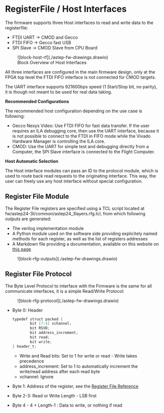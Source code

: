 # RegisterFile / Host Interfaces 

The firmware supports three Host interfaces to read and write data to the registerfile: 

- FTDI UART -> CMOD and Gecco 
- FTDI FIFO -> Gecco fast USB
- SPI Slave -> CMOD Slave from CPU Board

<figure markdown>
  ![block-host-rf](./astep-fw-drawings.drawio)
  <figcaption>Block Overview of Host Interfaces</figcaption>
</figure>

All three interfaces are configured in the main firmware design, only at the FPGA top level the FTDI FIFO interface is not connected for CMOD targets. 

The UART interface supports 921600bps speed (1 Start/Stop bit, no parity), it is though not meant to be used for real data taking. 

**Recommended Configurations**

The recommended host configuration depending on the use case is following: 

- Gecco Nexys Video: Use FTDI FIFO for fast data transfer. If the user requires an ILA debugging core, then use the UART interface, because it is not possible to connect to the FTDI in FIFO mode while the Vivado Hardware Manager is controlling the ILA core. 
- CMOD: Use the UART for simple test and debugging directly from a Computer, the SPI Slave interface is connected to the Flight Computer. 

**Host Automatic Selection**

The Host interface modules can pass an ID to the protocol module, which is used to route back read requests to the originating interface. 
This way, the user can freely use any host interface without special configuration.


## Register File Module

The Register File registers are specified using a TCL script located at fw/astep24-3l/common/astep24_3layers.rfg.tcl, from which following outputs are generated: 

- The verilog implementation module 
- A Python module used on the software side providing explicitely named methods for each register, as well as the list of registers addresses 
- A Markdown file providing a documentation, available on this website on [this page](main_rfg.md)

<figure markdown>
  ![block-rfg-outputs](./astep-fw-drawings.drawio)
</figure>


## Register File Protocol

The Byte Level Protocol to interface with the Firmware is the same for all communicate interfaces, it is a simple Read/Write Protocol: 

<figure markdown>
  ![block-rfg-protocol](./astep-fw-drawings.drawio)
</figure>

- Byte 0: Header
    
    ~~~ verilog 
    typedef struct packed {
            bit [7:4] vchannel;
            bit RSVD;
            bit address_increment;
            bit read;
            bit write;
    } header_t;
    ~~~

    - Write and Read bits: Set to 1 for write or read - Write takes precedence
    - address_increment: Set to 1 to automatically increment the write/read address after each read byte 
    - vchannel: Ignore 
- Byte 1: Address of the register, see the [Register File Reference](./main_rfg.md)
- Byte 2-3: Read or Write Length - LSB first 
- Byte 4 - 4 + Length-1 : Data to write, or nothing if read  



